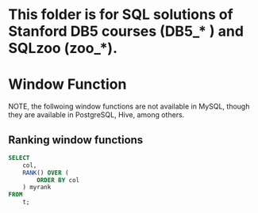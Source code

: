 # This folder is for SQL solutions of Stanford DB5 courses (DB5_* ) and SQLzoo (zoo_*).


# Window Function 

NOTE, the follwoing window functions are not available in MySQL, though they are available in PostgreSQL, Hive, among others.

## Ranking window functions

```SQL
SELECT
	col,
	RANK() OVER (
		ORDER BY col
	) myrank
FROM
	t;
```
